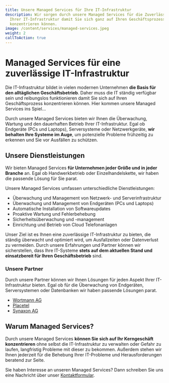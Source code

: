 ```yaml
---
title: Unsere Managed Services für Ihre IT-Infrastruktur
description: Wir sorgen durch unsere Managed Services für die Zuverlässigkeit
  Ihrer IT-Infrastruktur damit Sie sich ganz auf Ihren Geschäftsprozess
  konzentrieren können.
image: /content/services/managed-services.jpeg
weight: 2
callToAction: true
---
```


# Managed Services für eine zuverlässige IT-Infrastruktur
Die IT-Infrastruktur bildet in vielen modernen Unternehmen **die Basis für den alltäglichen Geschäftsbetrieb**. Daher muss die IT ständig verfügbar sein und reibungslos funktionieren damit Sie sich auf Ihren Geschäftsprozess konzentrieren können. Hier kommen unsere Managed Services ins Spiel...

Durch unsere Managed Services bieten wir Ihnen die Überwachung, Wartung und den dauerhaften Betrieb Ihrer IT-Infrastruktur. Egal ob Endgeräte (PCs und Laptops), Serversysteme oder Netzwerkgeräte, **wir behalten Ihre Systeme im Auge**, um potenzielle Probleme frühzeitig zu erkennen und Sie vor Ausfällen zu schützen.

## Unsere Dienstleistungen
Wir bieten Managed Services **für Unternehmen jeder Größe und in jeder Branche** an. Egal ob Handwerkbetrieb oder Einzelhandelskette, wir haben die passende Lösung für Sie parat.

Unsere Managed Services umfassen unterschiedliche Dienstleistungen:

- Überwachung und Management von Netzwerk- und Serverinfrastruktur
- Überwachung und Management von Endgeräten (PCs und Laptops)
- Automatische Installation von Softwareupdates
- Proaktive Wartung und Fehlerbehebung
- Sicherheitsüberwachung und -management
- Einrichtung und Betrieb von Cloud Telefonanlagen

Unser Ziel ist es Ihnen eine zuverlässige IT-Infrastruktur zu bieten, die ständig überwacht und optimiert wird, um Ausfallzeiten oder Datenverlust zu vermeiden. Durch unsere Erfahrungen und Partner können wir sicherstellen, dass Ihre IT-Systeme **stets auf dem aktuellen Stand und einsatzbereit für Ihren Geschäftsbetrieb** sind.

### Unsere Partner
Durch unsere Partner können wir Ihnen Lösungen für jeden Aspekt Ihrer IT-Infrastruktur bieten. Egal ob für die Überwachung von Endgeräten, Serversystemen oder Datenbanken wir haben passende Lösungen parat.

- [Wortmann AG](https://www.wortmann.de/)
- [Placetel](https://www.placetel.de/)
- [Synaxon AG](https://synaxon.de/)

## Warum Managed Services?
Durch unsere Managed Services **können Sie sich auf Ihr Kerngeschäft konzentrieren** ohne selbst die IT-Infrastruktur zu verwalten oder Gefahr zu laufen, langfristig Probleme mit dieser zu bekommen. Außerdem stehen wir Ihnen jederzeit für die Behebung Ihrer IT-Probleme und Herausforderungen beratend zur Seite.

Sie haben Interesse an unseren Managed Services? Dann schreiben Sie uns eine Nachricht über unser [Kontaktformular](/kontakt).